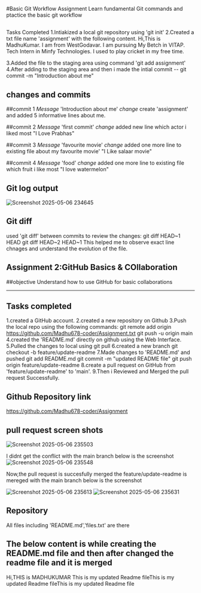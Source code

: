 #Basic Git Workflow Assignment
Learn fundamental Git commands and ptactice the basic git workflow

##
Tasks Completed
1.Intiakized a local git repository using 'git init'
2.Created a txt file name 'assignment' with the following content.
 Hi,This is MadhuKumar.
I am from WestGodavar.
I am pursuing My Betch in VITAP.
Tech Intern in Minfy Technologies.
I used to play cricket in my free time.

3.Added the file to the staging area using command 'git add assignment'
4.After adding to the staging area and then i made the intial commit -- git commit -m "Introduction about me"

## changes and commits

##commit 1
*Message* 'Introduction about me'
*change* create 'assignment' and added 5 informative lines about me.

##commit 2
*Message* 'first commit'
*change* added new line which actor i liked most
"I Love Prabhas"

##commit 3
*Message* 'favourite movie'
*change* added one more line to existing file about my favourite movie'
"I Like salaar movie"

##commit 4
*Message* 'food'
*change* added one more line to existing file which fruit i like most
"I love watermelon"

## Git log output
![Screenshot 2025-05-06 234645](https://github.com/user-attachments/assets/f471f069-7b85-48aa-855e-0c0a3e960a6c)

## Git diff 
used 'git diff' between commits to review the changes:
git diff HEAD~1 HEAD
git diff HEAD~2 HEAD~1
This helped me to observe exact line chnages and understand the evolution of the file.

## Assignment 2:GitHub Basics & COllaboration
##objective 
Understand how to use GitHub for basic collaborations

---
## Tasks completed
1.created a GitHub account.
2.created a new repository on Github
3.Push the local repo using the following commands:
  git remote add origin https://github.com/Madhu678-coder/Assignment.txt
  git push -u origin main
4.created the 'README.md' directly on github using the Web Interface.
5.Pulled the changes to local using
  git pull 
6.created a new branch
  git checkout -b feature/update-readme
7.Made changes to 'README.md' and pushed
  git add README.md
  git commit -m "updated README file"
  git push origin feature/update-readme
8.create a pull request on GitHub from 'feature/update-readme' to 'main'.
9.Then i Reviewed and Merged the pull request Successfully.

## Github Repository link
https://github.com/Madhu678-coder/Assignment

## pull request screen shots
![Screenshot 2025-05-06 235503](https://github.com/user-attachments/assets/2fcccb5f-4d24-4675-9593-7be6c9ebbfc4)

I didnt get the conflict with the main branch below is the screenshot
![Screenshot 2025-05-06 235548](https://github.com/user-attachments/assets/fcdf17ba-baed-48cf-9bf6-42caf2dccf84)

Now,the pull request is succesfully merged the feature/update-readme is mereged with the main branch below is the screenshot

![Screenshot 2025-05-06 235613](https://github.com/user-attachments/assets/3cad991a-d465-4d84-acaf-65e99912cd8a)
![Screenshot 2025-05-06 235631](https://github.com/user-attachments/assets/c39a4177-7788-418c-95f9-910473afe79e)




## Repository
All files including 'README.md','files.txt' are there



## The below content is while creating the README.md file and then after changed the readme file and it is merged
Hi,THIS is MADHUKUMAR
This is my updated Readme fileThis is my updated Readme fileThis is my updated Readme file
